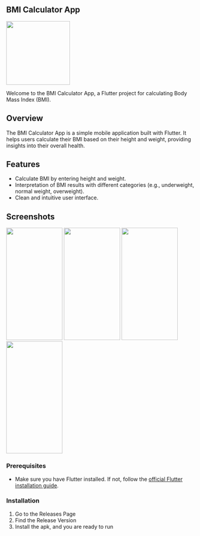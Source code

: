 ## BMI Calculator App

<img src = "https://github.com/HiraK7dev/Bmi-Calculator/assets/153591644/e08a3da6-6b7e-403a-acde-ace687be5dd4" width="170" height="170">

Welcome to the BMI Calculator App, a Flutter project for calculating Body Mass Index (BMI).

## Overview

The BMI Calculator App is a simple mobile application built with Flutter. It helps users calculate their BMI based on their height and weight, providing insights into their overall health.

## Features

- Calculate BMI by entering height and weight.
- Interpretation of BMI results with different categories (e.g., underweight, normal weight, overweight).
- Clean and intuitive user interface.

## Screenshots

<img src="https://github.com/HiraK7dev/Bmi-Calculator/assets/153591644/38b1cdac-3865-47e4-9a24-fae1885a791a" height="300" width="150">
<img src="https://github.com/HiraK7dev/Bmi-Calculator/assets/153591644/709704ce-a0ad-48d6-9d34-6f0723316276" height="300" width="150">
<img src="https://github.com/HiraK7dev/Bmi-Calculator/assets/153591644/76f6a48a-c5c3-431e-b55b-445bc647c266" height="300" width="150">
<img src="https://github.com/HiraK7dev/Bmi-Calculator/assets/153591644/4b28137d-8056-40a9-a2b7-9e39ce283b35" height="300" width="150">

### Prerequisites

- Make sure you have Flutter installed. If not, follow the [official Flutter installation guide](https://flutter.dev/docs/get-started/install).

### Installation

1. Go to the Releases Page
2. Find the Release Version
3. Install the apk, and you are ready to run
